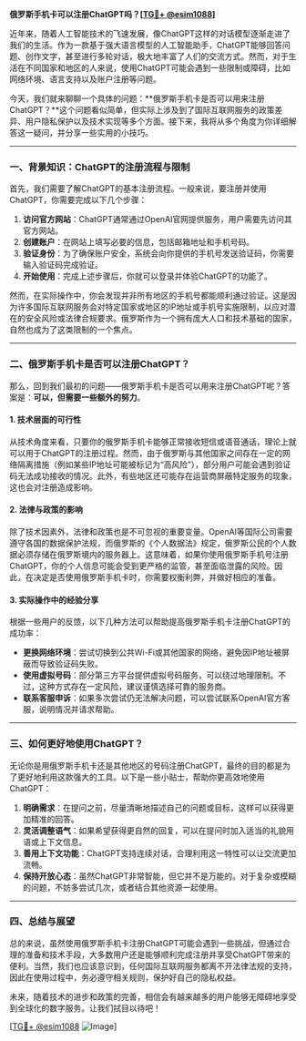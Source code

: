 **俄罗斯手机卡可以注册ChatGPT吗？[[TG💪+ @esim1088](https://t.me/s/esim1088)]**

近年来，随着人工智能技术的飞速发展，像ChatGPT这样的对话模型逐渐走进了我们的生活。作为一款基于强大语言模型的人工智能助手，ChatGPT能够回答问题、创作文字，甚至进行多轮对话，极大地丰富了人们的交流方式。然而，对于生活在不同国家和地区的人来说，使用ChatGPT可能会遇到一些限制或障碍，比如网络环境、语言支持以及账户注册等问题。

今天，我们就来聊聊一个具体的问题：**俄罗斯手机卡是否可以用来注册ChatGPT？**这个问题看似简单，但实际上涉及到了国际互联网服务的政策差异、用户隐私保护以及技术实现等多个方面。接下来，我将从多个角度为你详细解答这一疑问，并分享一些实用的小技巧。

---

### 一、背景知识：ChatGPT的注册流程与限制

首先，我们需要了解ChatGPT的基本注册流程。一般来说，要注册并使用ChatGPT，你需要完成以下几个步骤：

1. **访问官方网站**：ChatGPT通常通过OpenAI官网提供服务，用户需要先访问其官方网站。
2. **创建账户**：在网站上填写必要的信息，包括邮箱地址和手机号码。
3. **验证身份**：为了确保账户安全，系统会向你提供的手机号发送验证码，你需要输入验证码完成验证。
4. **开始使用**：完成上述步骤后，你就可以登录并体验ChatGPT的功能了。

然而，在实际操作中，你会发现并非所有地区的手机号都能顺利通过验证。这是因为许多国际互联网服务会对特定国家或地区的IP地址或手机号实施限制，以应对潜在的安全风险或法律合规要求。俄罗斯作为一个拥有庞大人口和技术基础的国家，自然也成为了这类限制的一个焦点。

---

### 二、俄罗斯手机卡是否可以注册ChatGPT？

那么，回到我们最初的问题——俄罗斯手机卡是否可以用来注册ChatGPT呢？答案是：**可以，但需要一些额外的努力**。

#### 1. 技术层面的可行性
从技术角度来看，只要你的俄罗斯手机卡能够正常接收短信或语音通话，理论上就可以用于ChatGPT的注册过程。然而，由于俄罗斯与其他国家之间存在一定的网络隔离措施（例如某些IP地址可能被标记为“高风险”），部分用户可能会遇到验证码无法成功接收的情况。此外，有些地区还可能存在运营商屏蔽特定服务的现象，这也会对注册造成影响。

#### 2. 法律与政策的影响
除了技术因素外，法律和政策也是不可忽视的重要变量。OpenAI等国际公司需要遵守各国的数据保护法规，而俄罗斯的《个人数据法》规定，俄罗斯公民的个人数据必须存储在俄罗斯境内的服务器上。这意味着，如果你使用俄罗斯手机号注册ChatGPT，你的个人信息可能会受到更严格的监管，甚至面临泄露的风险。因此，在决定是否使用俄罗斯手机卡时，你需要权衡利弊，并做好相应的准备。

#### 3. 实际操作中的经验分享
根据一些用户的反馈，以下几种方法可以帮助提高俄罗斯手机卡注册ChatGPT的成功率：

- **更换网络环境**：尝试切换到公共Wi-Fi或其他国家的网络，避免因IP地址被屏蔽而导致验证码失败。
- **使用虚拟号码**：部分第三方平台提供虚拟号码服务，可以绕过地理限制。不过，这种方式存在一定风险，建议谨慎选择可靠的服务商。
- **联系客服申诉**：如果多次尝试仍无法解决问题，可以尝试联系OpenAI官方客服，说明情况并请求帮助。

---

### 三、如何更好地使用ChatGPT？

无论你是用俄罗斯手机卡还是其他地区的号码注册ChatGPT，最终的目的都是为了更好地利用这款强大的工具。以下是一些小贴士，帮助你更高效地使用ChatGPT：

1. **明确需求**：在提问之前，尽量清晰地描述自己的问题或目标，这样可以获得更加精准的回答。
2. **灵活调整语气**：如果希望获得更自然的回复，可以在提问时加入适当的礼貌用语或上下文信息。
3. **善用上下文功能**：ChatGPT支持连续对话，合理利用这一特性可以让交流更加流畅。
4. **保持开放心态**：虽然ChatGPT非常智能，但它并不是万能的。对于复杂或模糊的问题，不妨多尝试几次，或者结合其他资源一起使用。

---

### 四、总结与展望

总的来说，虽然使用俄罗斯手机卡注册ChatGPT可能会遇到一些挑战，但通过合理的准备和技术手段，大多数用户还是能够顺利完成注册并享受ChatGPT带来的便利。当然，我们也应该意识到，任何国际互联网服务都离不开法律法规的支持，因此在使用过程中，务必遵守相关规则，保护好自己的隐私权益。

未来，随着技术的进步和政策的完善，相信会有越来越多的用户能够无障碍地享受到全球化的数字服务。让我们拭目以待吧！

[[TG💪+ @esim1088](https://t.me/s/esim1088) ![Image](https://i.postimg.cc/4NQfJmqS/Snipaste-2025-05-13-00-14-12.png)]